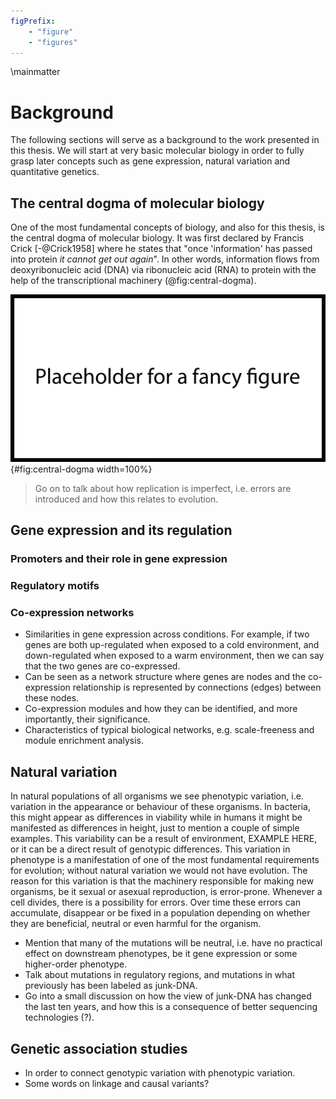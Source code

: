 ```yaml
---
figPrefix:
    - "figure"
    - "figures"
---
```


\mainmatter

# Background

The following sections will serve as a background to the work presented in this thesis. We will start at very basic molecular biology in order to fully grasp later concepts such as gene expression, natural variation and quantitative genetics.

## The central dogma of molecular biology

One of the most fundamental concepts of biology, and also for this thesis, is the central dogma of molecular biology. It was first declared by Francis Crick [-@Crick1958] where he states that "once 'information' has passed into protein *it cannot get out again*". In other words, information flows from deoxyribonucleic acid (DNA) via ribonucleic acid (RNA) to protein with the help of the transcriptional machinery (@fig:central-dogma).

![DNA is transcribed into messenger RNA that in turn is translated into protein.](figures/placeholder.png){#fig:central-dogma width=100%}

> Go on to talk about how replication is imperfect, i.e. errors are introduced and how this relates to evolution.

## Gene expression and its regulation

### Promoters and their role in gene expression

### Regulatory motifs

### Co-expression networks

- Similarities in gene expression across conditions. For example, if two genes are both up-regulated when exposed to a cold environment, and down-regulated when exposed to a warm environment, then we can say that the two genes are co-expressed.
- Can be seen as a network structure where genes are nodes and the co-expression relationship is represented by connections (edges) between these nodes.
- Co-expression modules and how they can be identified, and more importantly, their significance.
- Characteristics of typical biological networks, e.g. scale-freeness and module enrichment analysis.

## Natural variation

In natural populations of all organisms we see phenotypic variation, i.e. variation in the appearance or behaviour of these organisms. In bacteria, this might appear as differences in viability while in humans it might be manifested as differences in height, just to mention a couple of simple examples. This variability can be a result of environment, EXAMPLE HERE, or it can be a direct result of genotypic differences. This variation in phenotype is a manifestation of one of the most fundamental requirements for evolution; without natural variation we would not have evolution. The reason for this variation is that the machinery responsible for making new organisms, be it sexual or asexual reproduction, is error-prone. Whenever a cell divides, there is a possibility for errors. Over time these errors can accumulate, disappear or be fixed in a population depending on whether they are beneficial, neutral or even harmful for the organism.

- Mention that many of the mutations will be neutral, i.e. have no practical effect on downstream phenotypes, be it gene expression or some higher-order phenotype.
- Talk about mutations in regulatory regions, and mutations in what previously has been labeled as junk-DNA.
- Go into a small discussion on how the view of junk-DNA has changed the last ten years, and how this is a consequence of better sequencing technologies (?).

## Genetic association studies

- In order to connect genotypic variation with phenotypic variation.
- Some words on linkage and causal variants?
